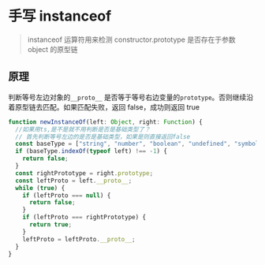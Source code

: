# 手写 instanceof

> instanceof 运算符用来检测 constructor.prototype 是否存在于参数 object 的原型链

## 原理

判断等号左边对象的`__proto__` 是否等于等号右边变量的`prototype`。否则继续沿着原型链去匹配。如果匹配失败，返回 false，成功则返回 true

```javascript
function newInstanceOf(left: Object, right: Function) {
  //如果用ts,是不是就不用判断是否是基础类型了？
  // 首先判断等号左边的是否是基础类型，如果是则直接返回false
  const baseType = ["string", "number", "boolean", "undefined", "symbol"];
  if (baseType.indexOf(typeof left) !== -1) {
    return false;
  }
  const rightPrototype = right.prototype;
  const leftProto = left.__proto__;
  while (true) {
    if (leftProto === null) {
      return false;
    }
    if (leftProto === rightPrototype) {
      return true;
    }
    leftProto = leftProto.__proto__;
  }
}
```
